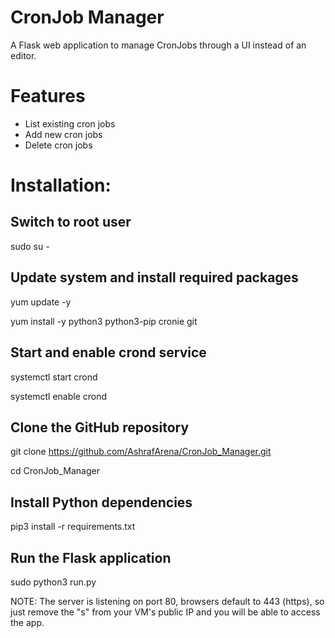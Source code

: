 # CronJob Manager

A Flask web application to manage CronJobs through a UI instead of an editor.

# Features

- List existing cron jobs
- Add new cron jobs
- Delete cron jobs

# Installation:

## Switch to root user
sudo su -

## Update system and install required packages
yum update -y

yum install -y python3 python3-pip cronie git

## Start and enable crond service
systemctl start crond

systemctl enable crond

## Clone the GitHub repository
git clone https://github.com/AshrafArena/CronJob_Manager.git

cd CronJob_Manager

## Install Python dependencies
pip3 install -r requirements.txt

## Run the Flask application
sudo python3 run.py

NOTE: The server is listening on port 80, browsers default to 443 (https), so just remove the "s" from 
your VM's public IP and you will be able to access the app.


    
